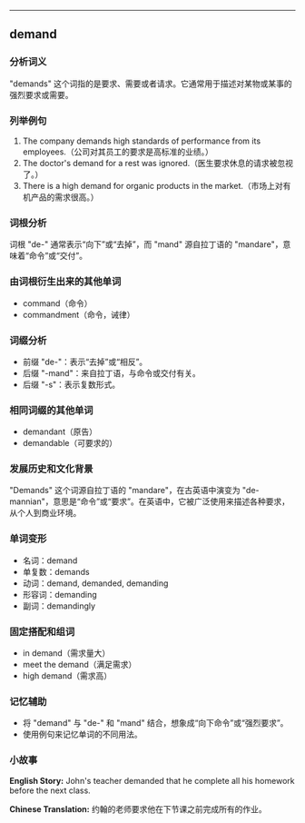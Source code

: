 
---------------
## demand
### 分析词义
"demands" 这个词指的是要求、需要或者请求。它通常用于描述对某物或某事的强烈要求或需要。

### 列举例句
1. The company demands high standards of performance from its employees.（公司对其员工的要求是高标准的业绩。）
2. The doctor's demand for a rest was ignored.（医生要求休息的请求被忽视了。）
3. There is a high demand for organic products in the market.（市场上对有机产品的需求很高。）

### 词根分析
词根 "de-" 通常表示“向下”或“去掉”，而 "mand" 源自拉丁语的 "mandare"，意味着“命令”或“交付”。

### 由词根衍生出来的其他单词
- command（命令）
- commandment（命令，诫律）

### 词缀分析
- 前缀 "de-"：表示“去掉”或“相反”。
- 后缀 "-mand"：来自拉丁语，与命令或交付有关。
- 后缀 "-s"：表示复数形式。

### 相同词缀的其他单词
- demandant（原告）
- demandable（可要求的）

### 发展历史和文化背景
"Demands" 这个词源自拉丁语的 "mandare"，在古英语中演变为 "de-mannian"，意思是“命令”或“要求”。在英语中，它被广泛使用来描述各种要求，从个人到商业环境。

### 单词变形
- 名词：demand
- 单复数：demands
- 动词：demand, demanded, demanding
- 形容词：demanding
- 副词：demandingly

### 固定搭配和组词
- in demand（需求量大）
- meet the demand（满足需求）
- high demand（需求高）

### 记忆辅助
- 将 "demand" 与 "de-" 和 "mand" 结合，想象成“向下命令”或“强烈要求”。
- 使用例句来记忆单词的不同用法。

### 小故事
**English Story:**
John's teacher demanded that he complete all his homework before the next class.

**Chinese Translation:**
约翰的老师要求他在下节课之前完成所有的作业。

